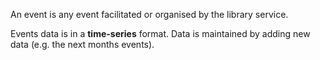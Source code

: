 An event is any event facilitated or organised by the library service.

Events data is in a **time-series** format. Data is maintained by adding new data (e.g. the next months events).
